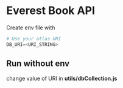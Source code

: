 # Everest Book API
Create env file with
```python
# Use your atlas URI
DB_URI=<URI_STRING>
```
## Run without env
change value of URI in **utils/dbCollection.js**
